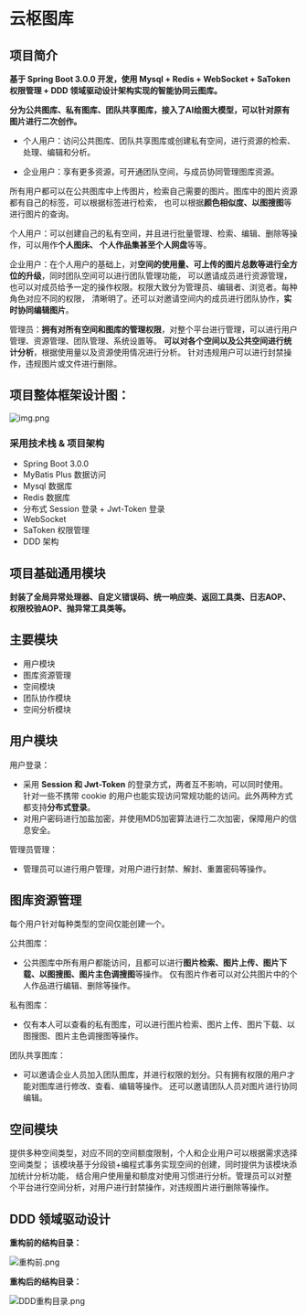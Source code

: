 # 云枢图库

## 项目简介

**基于 Spring Boot 3.0.0 开发，使用 Mysql + Redis + WebSocket + SaToken 权限管理 + DDD 领域驱动设计架构实现的智能协同云图库。**  

**分为公共图库、私有图库、团队共享图库，接入了AI绘图大模型，可以针对原有图片进行二次创作。**  

- 个人用户：访问公共图库、团队共享图库或创建私有空间，进行资源的检索、处理、编辑和分析。  

- 企业用户：享有更多资源，可开通团队空间，与成员协同管理图库资源。  
  
所有用户都可以在公共图库中上传图片，检索自己需要的图片。图库中的图片资源都有自己的标签，可以根据标签进行检索，
也可以根据**颜色相似度、以图搜图**等进行图片的查询。    

个人用户：可以创建自己的私有空间，并且进行批量管理、检索、编辑、删除等操作，可以用作**个人图床、
个人作品集甚至个人网盘**等等。  
  
企业用户：在个人用户的基础上，对**空间的使用量、可上传的图片总数等进行全方位的升级**，同时团队空间可以进行团队管理功能，
可以邀请成员进行资源管理，也可以对成员给予一定的操作权限。权限大致分为管理员、编辑者、浏览者。每种角色对应不同的权限，
清晰明了。还可以对邀请空间内的成员进行团队协作，**实时协同编辑图片**。  
  
管理员：**拥有对所有空间和图库的管理权限**，对整个平台进行管理，可以进行用户管理、资源管理、团队管理、系统设置等。
**可以对各个空间以及公共空间进行统计分析**，根据使用量以及资源使用情况进行分析。
针对违规用户可以进行封禁操作，违规图片或文件进行删除。

## 项目整体框架设计图：
![img.png](src/main/resources/script/项目架构.png)
### 采用技术栈 & 项目架构
- Spring Boot 3.0.0
- MyBatis Plus 数据访问
- Mysql 数据库
- Redis 数据库
- 分布式 Session 登录 + Jwt-Token 登录
- WebSocket
- SaToken 权限管理
- DDD 架构

## 项目基础通用模块
**封装了全局异常处理器、自定义错误码、统一响应类、返回工具类、日志AOP、权限校验AOP、抛异常工具类等。**
## 主要模块
- 用户模块
- 图库资源管理
- 空间模块
- 团队协作模块
- 空间分析模块

## 用户模块
用户登录：

- 采用 **Session 和 Jwt-Token** 的登录方式，两者互不影响，可以同时使用。
针对一些不携带 cookie 的用户也能实现访问常规功能的访问。此外两种方式都支持**分布式登录**。
- 对用户密码进行加盐加密，并使用MD5加密算法进行二次加密，保障用户的信息安全。  

管理员管理：
- 管理员可以进行用户管理，对用户进行封禁、解封、重置密码等操作。

## 图库资源管理
每个用户针对每种类型的空间仅能创建一个。

公共图库：
- 公共图库中所有用户都能访问，且都可以进行**图片检索、图片上传、图片下载、以图搜图、图片主色调搜图**等操作。
仅有图片作者可以对公共图片中的个人作品进行编辑、删除等操作。

私有图库：
- 仅有本人可以查看的私有图库，可以进行图片检索、图片上传、图片下载、以图搜图、图片主色调搜图等操作。

团队共享图库：
- 可以邀请企业人员加入团队图库，并进行权限的划分。只有拥有权限的用户才能对图库进行修改、查看、编辑等操作。
还可以邀请团队人员对图片进行协同编辑。

## 空间模块
提供多种空间类型，对应不同的空间额度限制，个人和企业用户可以根据需求选择空间类型；
该模块基于分段锁+编程式事务实现空间的创建，同时提供为该模块添加统计分析功能，
结合用户使用量和额度对使用习惯进行分析。管理员可以对整个平台进行空间分析，对用户进行封禁操作，对违规图片进行删除等操作。

## DDD 领域驱动设计
**重构前的结构目录：**  

![重构前.png](src/main/resources/script/%E9%87%8D%E6%9E%84%E5%89%8D.png)  

**重构后的结构目录：**  

![DDD重构目录.png](src/main/resources/script/DDD%E9%87%8D%E6%9E%84%E7%9B%AE%E5%BD%95.png)


















